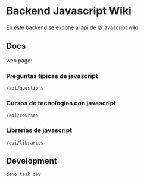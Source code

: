# Backend Javascript Wiki

En este backend se expone al api de la javascript wiki


## Docs

web page: 

### Preguntas tipicas de javascript

```
/api/questions
```

### Cursos de tecnologias con javascript

```
/api/courses
```

### Librerias de javascript

```
/api/libraries
```

## Development

```
deno task dev
```

